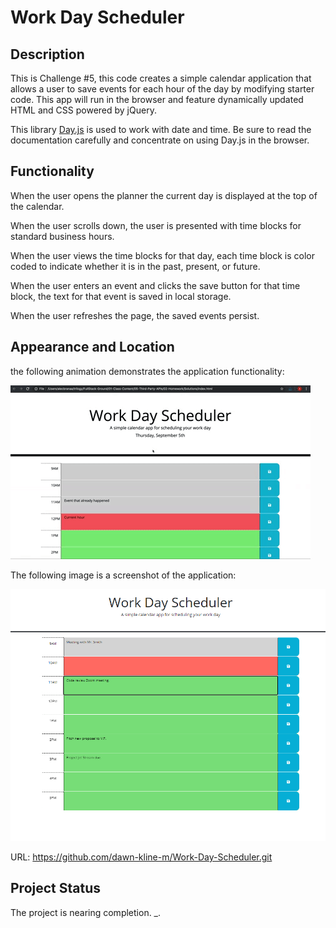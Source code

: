 # Work Day Scheduler

## Description

This is Challenge #5, this code creates a simple calendar application that allows a user to save events for each hour of the day by modifying starter code. This app will run in the browser and feature dynamically updated HTML and CSS powered by jQuery.

This library [Day.js](https://day.js.org/en/) is used to work with date and time. Be sure to read the documentation carefully and concentrate on using Day.js in the browser.

 
## Functionality

When the user opens the planner the current day is displayed at the top of the calendar.

When the user scrolls down, the user is presented with time blocks for standard business hours.

When the user views the time blocks for that day, each time block is color coded to indicate whether it is in the past, present, or future.

When the user enters an event and clicks the save button for that time block, the text for that event is saved in local storage.

When the user refreshes the page, the saved events persist.

## Appearance and Location

the following animation demonstrates the application functionality:

![A user clicks on slots on the color-coded calendar and edits the events.](./Assets/05-third-party-apis-homework-demo.gif)

The following image is a screenshot of the application:

![This is a screenshot of the password generator.](./assets/Work-Day-Scheduler-Screenshot.png)

URL: https://github.com/dawn-kline-m/Work-Day-Scheduler.git

## Project Status

The project is nearing completion. _.